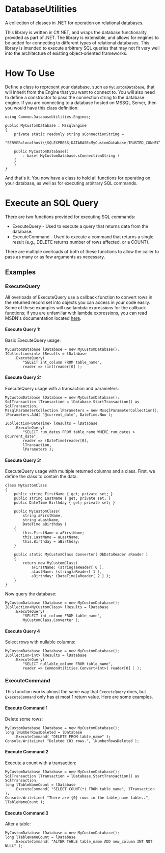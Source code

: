 # DatabaseUtilities
A collection of classes in .NET for operation on relational databases.

This library is written in C#.NET, and wraps the database functionality provided as part of .NET. The library is extensible, and allows for engines to be added for connecting to different types of relational databases. This library is intended to execute arbitrary SQL queries that may not fit very well into the architecture of existing object-oriented frameworks.

# How To Use
Define a class to represent your database, such as `MyCustomDatabase`, that will inherit from the Engine that you want to connect to. You will also need to define a constructor to pass the connection string to the database engine. If you are connecting to a database hosted on MSSQL Server, then you would have this class definition:

    using Cannon.DatabaseUtilities.Engines;
    
    public MyCustomDatabase : MssqlEngine
    {
        private static readonly string sConnectionString = 
            "SERVER=localhost\\SQLEXPRESS;DATABASE=MyCustomDatabase;TRUSTED_CONNECTION=True;";
        
        public MyCustomDatabase()
            : base( MyCustomDatabase.sConnectionString )
        {
        }
    }

And that's it. You now have a class to hold all functions for operating on your database, as well as for executing arbitrary SQL commands.

# Execute an SQL Query
There are two functions provided for executing SQL commands:
 * ExecuteQuery   - Used to execute a query that returns data from the database.
 * ExecuteCommand - Used to execute a command that returns a single result (e.g., DELETE returns number of rows affected, or a COUNT).

There are multiple overloads of both of these functions to allow the caller to pass as many or as few arguments as necessary.

## Examples
### ExecuteQuery
All overloads of ExecuteQuery use a callback function to convert rows in the returned record set into objects you can access in your code easily. Some of these examples will use lambda expressions for the callback functions; if you are unfamiliar with lambda expressions, you can read MSDN's documentation located [here](https://msdn.microsoft.com/en-us/library/bb397687.aspx).

#### Execute Query 1:
Basic ExecuteQuery usage:

    MyCustomDatabase lDatabase = new MyCustomDatabase();
    ICollection<int> lResults = lDatabase
        .ExecuteQuery(
            "SELECT int_column FROM table_name",
            reader => (int)reader[0] );

#### Execute Query 2:
ExecuteQuery usage with a transaction and parameters:

    MyCustomDatabase lDatabase = new MyCustomDatabase();
    SqlTransaction lTransaction = lDatabase.StartTransaction() as SqlTransaction;
    MssqlParameterCollection lParameters = new MssqlParameterCollection();
    lParameters.Add( "@current_date", DateTime.Now );

    ICollection<DateTime> lResults = lDatabase
        .ExecuteQuery(
            "SELECT run_dates FROM table_name WHERE run_dates > @current_date",
            reader => (DateTime)reader[0],
            lTransaction,
            lParameters );

#### Execute Query 3:
ExecuteQuery usage with multiple returned columns and a class. First, we define the class to contain the data:

    class MyCustomClass
    {
        public string FirstName { get; private set; }
        public string LastName { get; private set; }
        public DateTime Birthday { get; private set; }

        public MyCustomClass(
            string aFirstName,
            string aLastName,
            DateTime aBirthday )
        {
            this.FirstName = aFirstName;
            this.LastName = aLastName;
            this.Birthday = aBirthday;
        }

        public static MyCustomClass Converter( DbDataReader aReader )
        {
            return new MyCustomClass(
                aFirstName: (string)aReader[ 0 ],
                aLastName: (string)aReader[ 1 ],
                aBirthday: (DateTime)aReader[ 2 ] );
        }
    }

Now query the database:

    MyCustomDatabase lDatabase = new MyCustomDatabase();
    ICollection<MyCustomClass> lResults = lDatabase
        .ExecuteQuery(
            "SELECT int_column FROM table_name",
            MyCustomClass.Converter );

#### Execute Query 4
Select rows with nullable columns:

    MyCustomDatabase lDatabase = new MyCustomDatabase();
    ICollection<int> lResults = lDatabase
        .ExecuteQuery(
            "SELECT nullable_column FROM table_name",
            reader => CommonUtilities.Convert<int>( reader[0] ) );


### ExecuteCommand
This function works almost the same way that `ExecuteQuery` does, but `ExecuteCommand` only has at most 1 return value. Here are some examples.

#### Execute Command 1
Delete some rows:

    MyCustomDatabase lDatabase = new MyCustomDatabase();
    long lNumberRowsDeleted = lDatabase
        .ExecuteCommand( "DELETE FROM table_name" );
    Console.WriteLine( "Deleted {0} rows.", lNumberRowsDeleted );

#### Execute Command 2
Execute a count with a transaction:

    MyCustomDatabase lDatabase = new MyCustomDatabase();
    SqlTransaction lTransaction = lDatabase.StartTransaction() as SqlTransaction;
    long lTableNameCount = lDatabase
        .ExecuteCommand( "SELECT COUNT(*) FROM table_name", lTransaction );
    Console.WriteLine( "There are {0} rows in the table_name table..", lTableNameCount );

#### Execute Command 3
Alter a table:

    MyCustomDatabase lDatabase = new MyCustomDatabase();
    long lTableNameCount = lDatabase
        .ExecuteCommand( "ALTER TABLE table_name ADD new_column INT NOT NULL" );

